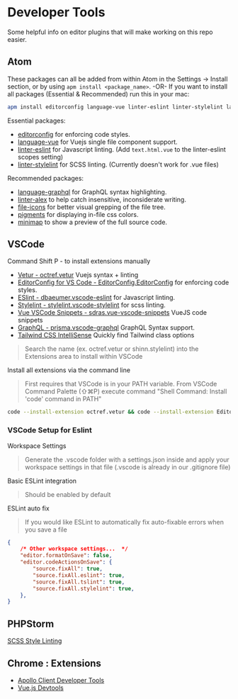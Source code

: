 # Developer Tools

Some helpful info on editor plugins that will make working on this repo easier.

## Atom

These packages can all be added from within Atom in the Settings -> Install section, or by using `apm install <package_name>`.
-OR-
If you want to install all packages (Essential & Recommended) run this in your mac:

```bash
apm install editorconfig language-vue linter-eslint linter-stylelint language-graphql linter-alex file-icons pigments minimap
```

Essential packages:

- [editorconfig](https://atom.io/packages/editorconfig) for enforcing code styles.
- [language-vue](https://atom.io/packages/language-vue) for Vuejs single file component support.
- [linter-eslint](https://atom.io/packages/linter-eslint) for Javascript linting. (Add `text.html.vue` to the linter-eslint scopes setting)
- [linter-stylelint](https://atom.io/packages/linter-stylelint) for SCSS linting. (Currently doesn't work for .vue files)

Recommended packages:

- [language-graphql](https://atom.io/packages/language-graphql) for GraphQL syntax highlighting.
- [linter-alex](https://atom.io/packages/linter-alex) to help catch insensitive, inconsiderate writing.
- [file-icons](https://atom.io/packages/file-icons) for better visual grepping of the file tree.
- [pigments](https://atom.io/packages/pigments) for displaying in-file css colors.
- [minimap](https://atom.io/packages/minimap) to show a preview of the full source code.

## VSCode

Command Shift P - to install extensions manually

- [Vetur - octref.vetur](https://marketplace.visualstudio.com/items?itemName=octref.vetur) Vuejs syntax + linting
- [EditorConfig for VS Code - EditorConfig.EditorConfig](https://marketplace.visualstudio.com/items?itemName=EditorConfig.EditorConfig) for enforcing code styles.
- [ESlint - dbaeumer.vscode-eslint](https://marketplace.visualstudio.com/items?itemName=dbaeumer.vscode-eslint) for Javascript linting.
- [Stylelint - stylelint.vscode-stylelint](https://marketplace.visualstudio.com/items?itemName=stylelint.vscode-stylelint) for scss linting.
- [Vue VSCode Snippets - sdras.vue-vscode-snippets](https://marketplace.visualstudio.com/items?itemName=sdras.vue-vscode-snippets) VueJS code snippets
- [GraphQL - prisma.vscode-graphql](https://marketplace.visualstudio.com/items?itemName=Prisma.vscode-graphql) GraphQL Syntax support.
- [Tailwind CSS IntelliSense](https://marketplace.visualstudio.com/items?itemName=bradlc.vscode-tailwindcss) Quickly find Tailwind class options

> Search the name (ex. octref.vetur or shinn.stylelint) into the Extensions area to install within VSCode

Install all extensions via the command line

> First requires that VSCode is in your PATH variable. From VSCode Command Palette (⇧⌘P) execute command "Shell Command: Install 'code' command in PATH"

```bash
code --install-extension octref.vetur && code --install-extension EditorConfig.EditorConfig && code --install-extension dbaeumer.vscode-eslint && code --install-extension stylelint.vscode-stylelint && code --install-extension sdras.vue-vscode-snippets && code --install-extension prisma.vscode-graphql
```

### VSCode Setup for Eslint

Workspace Settings

> Generate the .vscode folder with a settings.json inside and apply your workspace settings in that file (.vscode is already in our .gitignore file)

Basic ESLint integration

> Should be enabled by default

ESLint auto fix

> If you would like ESLint to automatically fix auto-fixable errors when you save a file

```json
{
    /* Other workspace settings...  */
    "editor.formatOnSave": false,
	"editor.codeActionsOnSave": {
		"source.fixAll": true,
		"source.fixAll.eslint": true,
		"source.fixAll.tslint": true,
		"source.fixAll.stylelint": true,
	},
}
```

## PHPStorm

[SCSS Style Linting](https://github.com/Jardinero/stylelint-plugin)

## Chrome : Extensions

- [Apollo Client Developer Tools](https://chrome.google.com/webstore/detail/apollo-client-developer-t/jdkknkkbebbapilgoeccciglkfbmbnfm)
- [Vue.js Devtools](https://chrome.google.com/webstore/detail/vuejs-devtools/nhdogjmejiglipccpnnnanhbledajbpd)
